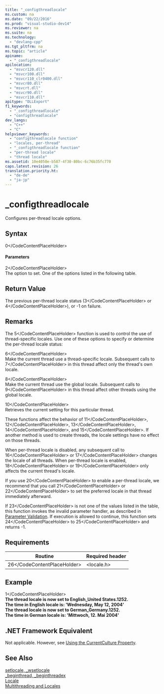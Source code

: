 ```yaml
---
title: "_configthreadlocale"
ms.custom: na
ms.date: "09/22/2016"
ms.prod: "visual-studio-dev14"
ms.reviewer: na
ms.suite: na
ms.technology: 
  - "devlang-cpp"
ms.tgt_pltfrm: na
ms.topic: "article"
apiname: 
  - "_configthreadlocale"
apilocation: 
  - "msvcr120.dll"
  - "msvcr100.dll"
  - "msvcr110_clr0400.dll"
  - "msvcr80.dll"
  - "msvcrt.dll"
  - "msvcr90.dll"
  - "msvcr110.dll"
apitype: "DLLExport"
f1_keywords: 
  - "_configthreadlocale"
  - "configthreadlocale"
dev_langs: 
  - "C++"
  - "C"
helpviewer_keywords: 
  - "configthreadlocale function"
  - "locales, per-thread"
  - "_configthreadlocale function"
  - "per-thread locale"
  - "thread locale"
ms.assetid: 10e4050e-b587-4f30-80bc-6c76b35fc770
caps.latest.revision: 26
translation.priority.ht: 
  - "de-de"
  - "ja-jp"
---
```

# _configthreadlocale
Configures per-thread locale options.  
  
## Syntax  
  
<CodeContentPlaceHolder>0\</CodeContentPlaceHolder>  
#### Parameters  
 <CodeContentPlaceHolder>2\</CodeContentPlaceHolder>  
 The option to set. One of the options listed in the following table.  
  
## Return Value  
 The previous per-thread locale status (<CodeContentPlaceHolder>3\</CodeContentPlaceHolder> or <CodeContentPlaceHolder>4\</CodeContentPlaceHolder>), or -1 on failure.  
  
## Remarks  
 The <CodeContentPlaceHolder>5\</CodeContentPlaceHolder> function is used to control the use of thread-specific locales. Use one of these options to specify or determine the per-thread locale status:  
  
 <CodeContentPlaceHolder>6\</CodeContentPlaceHolder>  
 Make the current thread use a thread-specific locale. Subsequent calls to <CodeContentPlaceHolder>7\</CodeContentPlaceHolder> in this thread affect only the thread's own locale.  
  
 <CodeContentPlaceHolder>8\</CodeContentPlaceHolder>  
 Make the current thread use the global locale. Subsequent calls to <CodeContentPlaceHolder>9\</CodeContentPlaceHolder> in this thread affect other threads using the global locale.  
  
 <CodeContentPlaceHolder>10\</CodeContentPlaceHolder>  
 Retrieves the current setting for this particular thread.  
  
 These functions affect the behavior of <CodeContentPlaceHolder>11\</CodeContentPlaceHolder>, <CodeContentPlaceHolder>12\</CodeContentPlaceHolder>, <CodeContentPlaceHolder>13\</CodeContentPlaceHolder>, <CodeContentPlaceHolder>14\</CodeContentPlaceHolder>, and <CodeContentPlaceHolder>15\</CodeContentPlaceHolder>. If another method is used to create threads, the locale settings have no effect on those threads.  
  
 When per-thread locale is disabled, any subsequent call to <CodeContentPlaceHolder>16\</CodeContentPlaceHolder> or <CodeContentPlaceHolder>17\</CodeContentPlaceHolder> changes the locale of all threads. When per-thread locale is enabled, <CodeContentPlaceHolder>18\</CodeContentPlaceHolder> or <CodeContentPlaceHolder>19\</CodeContentPlaceHolder> only affects the current thread's locale.  
  
 If you use <CodeContentPlaceHolder>20\</CodeContentPlaceHolder> to enable a per-thread locale, we recommend that you call <CodeContentPlaceHolder>21\</CodeContentPlaceHolder> or <CodeContentPlaceHolder>22\</CodeContentPlaceHolder> to set the preferred locale in that thread immediately afterward.  
  
 If <CodeContentPlaceHolder>23\</CodeContentPlaceHolder> is not one of the values listed in the table, this function invokes the invalid parameter handler, as described in [Parameter Validation](../vs140/parameter-validation.md). If execution is allowed to continue, this function sets <CodeContentPlaceHolder>24\</CodeContentPlaceHolder> to <CodeContentPlaceHolder>25\</CodeContentPlaceHolder> and returns -1.  
  
## Requirements  
  
|Routine|Required header|  
|-------------|---------------------|  
|<CodeContentPlaceHolder>26\</CodeContentPlaceHolder>|\<locale.h>|  
  
## Example  
  
<CodeContentPlaceHolder>1\</CodeContentPlaceHolder>  
 **The thread locale is now set to English_United States.1252.**  
**The time in English locale is: 'Wednesday, May 12, 2004'**  
**The thread locale is now set to German_Germany.1252.**  
**The time in German locale is: 'Mittwoch, 12. Mai 2004'**   
## .NET Framework Equivalent  
 Not applicable. However, see [Using the CurrentCulture Property](assetId:///3156042d-6082-4205-90b4-c917ae6a3ba6).  
  
## See Also  
 [setlocale, _wsetlocale](../vs140/setlocale--_wsetlocale.md)   
 [_beginthread, _beginthreadex](../vs140/_beginthread--_beginthreadex.md)   
 [Locale](../vs140/locale.md)   
 [Multithreading and Locales](../vs140/multithreading-and-locales.md)